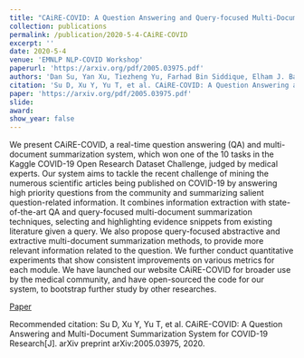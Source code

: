 ```yaml
---
title: "CAiRE-COVID: A Question Answering and Query-focused Multi-Document Summarization System for COVID-19 Scholarly Information Management"
collection: publications
permalink: /publication/2020-5-4-CAiRE-COVID
excerpt: ''
date: 2020-5-4
venue: 'EMNLP NLP-COVID Workshop'
paperurl: 'https://arxiv.org/pdf/2005.03975.pdf'
authors: 'Dan Su, Yan Xu, Tiezheng Yu, Farhad Bin Siddique, Elham J. Barezi, Pascale Fung'
citation: 'Su D, Xu Y, Yu T, et al. CAiRE-COVID: A Question Answering and Multi-Document Summarization System for COVID-19 Research[J]. arXiv preprint arXiv:2005.03975, 2020.'
paper: 'https://arxiv.org/pdf/2005.03975.pdf'
slide:
award:
show_year: false
---
```

We present CAiRE-COVID, a real-time question answering (QA) and multi-document summarization system, which won one of the 10 tasks in the Kaggle COVID-19 Open Research Dataset Challenge, judged by medical experts. Our system aims to tackle the recent challenge of mining the numerous scientific articles being published on COVID-19 by answering high priority questions from the community and summarizing salient question-related information. It combines information extraction with state-of-the-art QA and query-focused multi-document summarization techniques, selecting and highlighting evidence snippets from existing literature given a query. We also propose query-focused abstractive and extractive multi-document summarization methods, to provide more relevant information related to the question. We further conduct quantitative experiments that show consistent improvements on various metrics for each module. We have launched our website CAiRE-COVID for broader use by the medical community, and have open-sourced the code for our system, to bootstrap further study by other researches.

[Paper](https://arxiv.org/pdf/2005.03975.pdf)

Recommended citation: Su D, Xu Y, Yu T, et al. CAiRE-COVID: A Question Answering and Multi-Document Summarization System for COVID-19 Research[J]. arXiv preprint arXiv:2005.03975, 2020.
